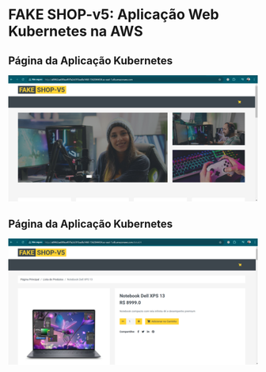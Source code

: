 # FAKE SHOP-v5: Aplicação Web Kubernetes na AWS

## Página da Aplicação Kubernetes
![FAKE SHOP-V5](images/fakeshopv5.png)

## Página da Aplicação Kubernetes
![FAKE SHOP-V5](images/fakeshopv5-01.png)


